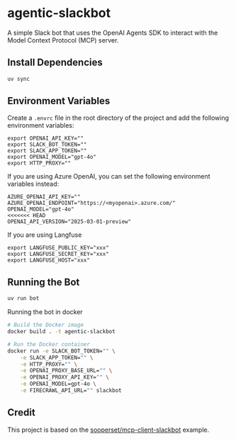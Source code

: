 # agentic-slackbot
A simple Slack bot that uses the OpenAI Agents SDK to interact with the Model Context Protocol (MCP) server.

## Install Dependencies

```bash
uv sync
```

## Environment Variables

Create a `.envrc` file in the root directory of the project and add the following environment variables:

```
export OPENAI_API_KEY=""
export SLACK_BOT_TOKEN=""
export SLACK_APP_TOKEN=""
export OPENAI_MODEL="gpt-4o"
export HTTP_PROXY=""
```

If you are using Azure OpenAI, you can set the following environment variables instead:
```
AZURE_OPENAI_API_KEY=""
AZURE_OPENAI_ENDPOINT="https://<myopenai>.azure.com/"
OPENAI_MODEL="gpt-4o"
<<<<<<< HEAD
OPENAI_API_VERSION="2025-03-01-preview"
```

If you are using Langfuse

```
export LANGFUSE_PUBLIC_KEY="xxx"
export LANGFUSE_SECRET_KEY="xxx"
export LANGFUSE_HOST="xxx"
```

## Running the Bot

```bash
uv run bot
``````

Running the bot in docker

```bash
# Build the Docker image
docker build . -t agentic-slackbot

# Run the Docker container
docker run -e SLACK_BOT_TOKEN="" \
    -e SLACK_APP_TOKEN="" \
    -e HTTP_PROXY="" \
    -e OPENAI_PROXY_BASE_URL="" \
    -e OPENAI_PROXY_API_KEY="" \
    -e OPENAI_MODEL=gpt-4o \
    -e FIRECRAWL_API_URL="" slackbot
```

## Credit

This project is based on the [sooperset/mcp-client-slackbot](https://github.com/sooperset/mcp-client-slackbot) example.
